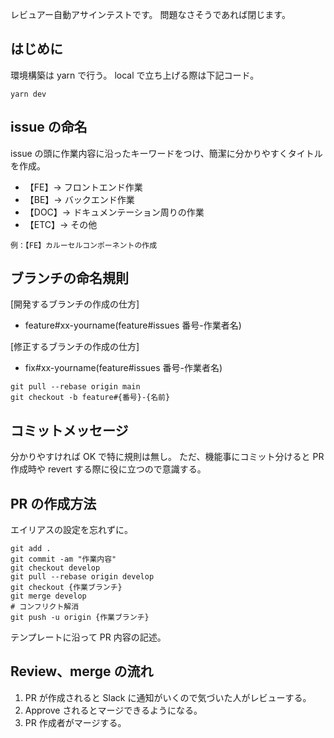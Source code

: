 レビュアー自動アサインテストです。
問題なさそうであれば閉じます。

## はじめに

環境構築は yarn で行う。
local で立ち上げる際は下記コード。

```
yarn dev
```

## issue の命名

issue の頭に作業内容に沿ったキーワードをつけ、簡潔に分かりやすくタイトルを作成。

- 【FE】→ フロントエンド作業
- 【BE】→ バックエンド作業
- 【DOC】→ ドキュメンテーション周りの作業
- 【ETC】→ その他

`例：【FE】カルーセルコンポーネントの作成`

## ブランチの命名規則

[開発するブランチの作成の仕方]

- feature#xx-yourname(feature#issues 番号-作業者名)

[修正するブランチの作成の仕方]

- fix#xx-yourname(feature#issues 番号-作業者名)

```
git pull --rebase origin main
git checkout -b feature#{番号}-{名前}
```

## コミットメッセージ

分かりやすければ OK で特に規則は無し。
ただ、機能事にコミット分けると PR 作成時や revert する際に役に立つので意識する。

## PR の作成方法

エイリアスの設定を忘れずに。

```
git add .
git commit -am "作業内容"
git checkout develop
git pull --rebase origin develop
git checkout {作業ブランチ}
git merge develop
# コンフリクト解消
git push -u origin {作業ブランチ}
```

テンプレートに沿って PR 内容の記述。

## Review、merge の流れ

1. PR が作成されると Slack に通知がいくので気づいた人がレビューする。
2. Approve されるとマージできるようになる。
3. PR 作成者がマージする。
